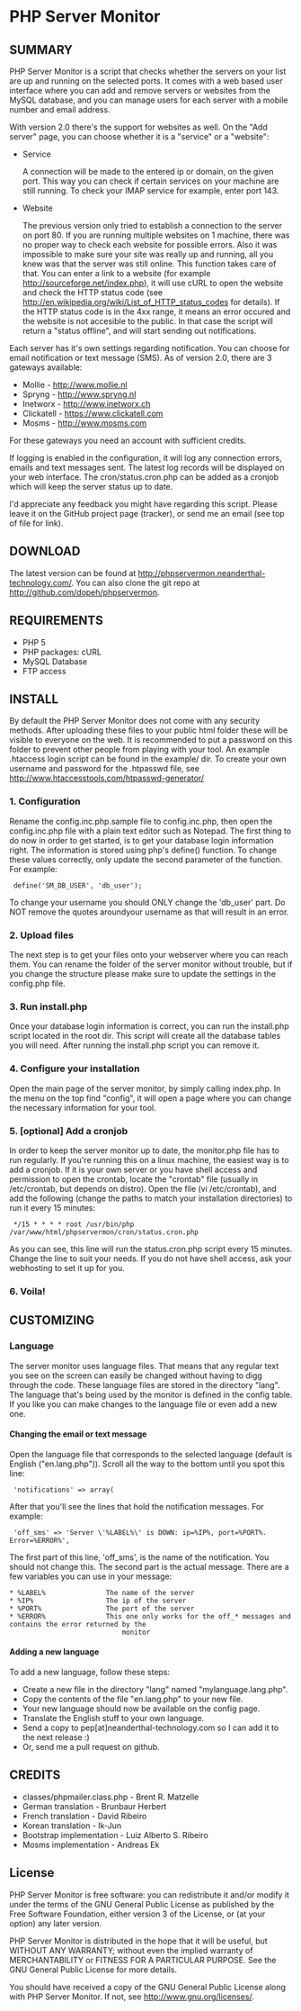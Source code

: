 # PHP Server Monitor

## SUMMARY

PHP Server Monitor is a script that checks whether the servers on your list are up and running on the selected ports.
It comes with a web based user interface where you can add and remove servers or websites from the MySQL database,
and you can manage users for each server with a mobile number and email address.

With version 2.0 there's the support for websites as well. On the "Add server" page, you can choose
whether it is a "service" or a "website":

* Service

  A connection will be made to the entered ip or domain, on the given port.
  This way you can check if certain services on your machine are still running.
  To check your IMAP service for example, enter port 143.

* Website

  The previous version only tried to establish a connection to the server on port 80. If you are running multiple
  websites on 1 machine, there was no proper way to check each website for possible errors. Also it was impossible to make
  sure your site was really up and running, all you knew was that the server was still online.
  This function takes care of that.
  You can enter a link to a website (for example <http://sourceforge.net/index.php>), it will use cURL to open the website and
  check the HTTP status code (see <http://en.wikipedia.org/wiki/List_of_HTTP_status_codes> for details).
  If the HTTP status code is in the 4xx range, it means an error occured and the website is not accesible to the public.
  In that case the script will return a "status offline", and will start sending out notifications.

Each server has it's own settings regarding notification.
You can choose for email notification or text message (SMS). As of version 2.0, there are 3 gateways
available:

* Mollie - <http://www.mollie.nl>
* Spryng - <http://www.spryng.nl>
* Inetworx - <http://www.inetworx.ch>
* Clickatell - <https://www.clickatell.com>
* Mosms - <http://www.mosms.com>

For these gateways you need an account with sufficient credits.

If logging is enabled in the configuration, it will log any connection errors, emails and text messages sent.
The latest log records will be displayed on your web interface.
The cron/status.cron.php can be added as a cronjob which will keep the server status up to date.

I'd appreciate any feedback you might have regarding this script. Please leave it on the GitHub
project page (tracker), or send me an email (see top of file for link).

## DOWNLOAD

The latest version can be found at <http://phpservermon.neanderthal-technology.com/>.
You can also clone the git repo at <http://github.com/dopeh/phpservermon>.


## REQUIREMENTS

 * PHP 5
 * PHP packages: cURL
 * MySQL Database
 * FTP access


## INSTALL

By default the PHP Server Monitor does not come with any security methods. After uploading these files to
your public html folder these will be visible to everyone on the web. It is recommended to put a password
on this folder to prevent other people from playing with your tool. An example .htaccess login script can
be found in the example/ dir. To create your own username and password for the .htpasswd file, see
<http://www.htaccesstools.com/htpasswd-generator/>

### 1. Configuration

Rename the config.inc.php.sample file to config.inc.php, then open the
config.inc.php file with a plain text editor such as Notepad.
The first thing to do now in order to get started, is to get your database login information
right. The information is stored using php's define() function.
To change these values correctly, only update the second parameter of the function.
For example:

     define('SM_DB_USER', 'db_user');

To change your username you should ONLY change the 'db\_user' part.
Do NOT remove the quotes aroundyour username as that will result in an error.

### 2. Upload files

The next step is to get your files onto your webserver where you can reach them.
You can rename the folder of the server monitor without trouble, but if you change the structure please make sure
to update the settings in the config.php file.

### 3. Run install.php

Once your database login information is correct, you can run the install.php script located in the root dir.
This script will create all the database tables you will need.
After running the install.php script you can remove it.

### 4. Configure your installation

Open the main page of the server monitor, by simply calling index.php. In the menu on the top find "config",
it will open a page where you can change the necessary information for your tool.

### 5. [optional] Add a cronjob

In order to keep the server monitor up to date, the monitor.php file has to run regularly.
If you're running this on a linux machine, the easiest way is to add a cronjob.
If it is your own server or you have shell access and permission to open the crontab, locate the "crontab" file
(usually in /etc/crontab, but depends on distro). Open the file (vi /etc/crontab), and add the following
(change the paths to match your installation directories) to run it every 15 minutes:

     */15 * * * * root /usr/bin/php /var/www/html/phpservermon/cron/status.cron.php

As you can see, this line will run the status.cron.php script every 15 minutes. Change the line to suit your needs.
If you do not have shell access, ask your webhosting to set it up for you.

### 6. Voila!


## CUSTOMIZING

### Language

The server monitor uses language files. That means that any regular text you see on the screen can easily be
changed without having to digg through the code. These language files are stored in the directory "lang".
The language that's being used by the monitor is defined in the config table. If you like
you can make changes to the language file or even add a new one.

#### Changing the email or text message

Open the language file that corresponds to the selected language
(default is English ("en.lang.php")). Scroll all the way to the bottom until you spot this line:

     'notifications' => array(

After that you'll see the lines that hold the notification messages. For example:

     'off_sms' => 'Server \'%LABEL%\' is DOWN: ip=%IP%, port=%PORT%. Error=%ERROR%',

The first part of this line, 'off_sms', is the name of the notification. You should not change this.
The second part is the actual message. There are a few variables you can use in your message:

    * %LABEL%				The name of the server
    * %IP%					The ip of the server
    * %PORT%				The port of the server
    * %ERROR%				This one only works for the off_* messages and contains the error returned by the
								monitor

#### Adding a new language

   To add a new language, follow these steps:

   * Create a new file in the directory "lang" named "mylanguage.lang.php".
   * Copy the contents of the file "en.lang.php" to your new file.
   * Your new language should now be available on the config page.
   * Translate the English stuff to your own language.
   * Send a copy to pep[at]neanderthal-technology.com so I can add it to the next release :)
   * Or, send me a pull request on github.

## CREDITS

 * classes/phpmailer.class.php - Brent R. Matzelle
 * German translation - Brunbaur Herbert
 * French translation - David Ribeiro
 * Korean translation - Ik-Jun
 * Bootstrap implementation - Luiz Alberto S. Ribeiro
 * Mosms implementation - Andreas Ek

## License

 PHP Server Monitor is free software: you can redistribute it and/or modify
 it under the terms of the GNU General Public License as published by
 the Free Software Foundation, either version 3 of the License, or
 (at your option) any later version.

 PHP Server Monitor is distributed in the hope that it will be useful,
 but WITHOUT ANY WARRANTY; without even the implied warranty of
 MERCHANTABILITY or FITNESS FOR A PARTICULAR PURPOSE.  See the
 GNU General Public License for more details.

 You should have received a copy of the GNU General Public License
 along with PHP Server Monitor.  If not, see <http://www.gnu.org/licenses/>.